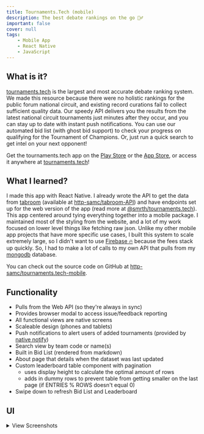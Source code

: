 ```yaml
---
title: Tournaments.Tech (mobile)
description: The best debate rankings on the go 🏃‍♂️
important: false
cover: null
tags:
    - Mobile App
    - React Native
    - JavaScript
---
```


## What is it?
[tournaments.tech](http://tournaments.tech) is the largest and most accurate debate ranking system. We made this resource because there were no holistic rankings for the public forum national circuit, and existing record curations fail to collect sufficient quality data. Our speedy API delivers you the results from the latest national circuit tournaments just minutes after they occur, and you can stay up to date with instant push notifications. You can use our automated bid list (with ghost bid support) to check your progress on qualifying for the Tournament of Champions. Or, just run a quick search to get intel on your next opponent!

Get the tournaments.tech app on the [Play Store](https://play.google.com/store/apps/details?id=dev.smrth.tech.tournaments) or the [App Store](https://apps.apple.com/us/app/tournaments-tech/id1598829136), or access it anywhere at [tournaments.tech](http://tournaments.tech)!

## What I learned?
I made this app with React Native. I already wrote the API to get the data from [tabroom](https://tabroom.com) (available at [http-samc/tabroom-API](https://github.com/http-samc/tabroom-API)) and have endpoints set up for the web version of the app (read more at [@smrth/tournaments.tech](/projects/tournaments.tech)). This app centered around tying everything together into a mobile package. I maintained most of the styling from the website, and a lot of my work focused on lower level things like fetching raw json. Unlike my other mobile app projects that have more specific use cases, I built this system to scale extremely large, so I didn't want to use [Firebase 🔥](https://firebase.google.com) because the fees stack up quickly. So, I had to make a lot of calls to my own API that pulls from my [mongodb](https://mongodb.cloud) database.

You can check out the source code on GitHub at [http-samc/tournaments.tech-mobile](https://github.com/http-samc/tournaments.tech-mobile).

## Functionality
- Pulls from the Web API (so they're always in sync)
- Provides browser modal to access issue/feedback reporting
- All functional views are native screens
- Scaleable design (phones and tablets)
- Push notifications to alert users of added tournaments (provided by [native notify](https://nativenotify.com/dashboard))
- Search view by team code or name(s)
- Built in Bid List (rendered from markdown)
- About page that details when the dataset was last updated
- Custom leaderboard table component with pagination
    - uses display height to calculate the optimal amount of rows
    - adds in dummy rows to prevent table from getting smaller on the last page (if ENTRIES % ROWS doesn't equal 0)
- Swipe down to refresh Bid List and Leaderboard

## UI

<details>
<summary>View Screenshots</summary>

![Tournaments.Tech Leaderboard](https://is5-ssl.mzstatic.com/image/thumb/PurpleSource126/v4/6e/81/6e/6e816e88-8d41-a278-b4c8-9ec9fa9fed49/e8347d76-1176-4fbf-9464-254597e2b5a4_Simulator_Screen_Shot_-_iphone_6.5_13pm_-_2021-12-05_at_19.08.01.png/1284x2778bb.png)

![Tournaments.Tech Team View](https://is3-ssl.mzstatic.com/image/thumb/PurpleSource126/v4/7a/9c/57/7a9c5729-a853-4664-c66f-c90ac036328b/0c900d97-6280-4bc2-8927-1e089f160f98_Simulator_Screen_Shot_-_iphone_6.5_13pm_-_2021-12-05_at_19.08.23.png/1284x2778bb.png)

![Tournaments.Tech Bid List](https://is5-ssl.mzstatic.com/image/thumb/PurpleSource116/v4/cc/67/da/cc67da99-7fb4-7e2c-c50c-8aab2c665889/304def8e-a979-4f42-b06f-212499ec33a5_Simulator_Screen_Shot_-_iPhone_13_Pro_Max_-_2021-12-05_at_19.21.27.png/1284x2778bb.png)

![Tournaments.Tech Team Lookup](https://is3-ssl.mzstatic.com/image/thumb/PurpleSource126/v4/37/6a/13/376a138b-f770-c1b1-e4b1-671c6d7be216/556e895d-dfe3-4865-b852-50126a8c62fe_Simulator_Screen_Shot_-_iphone_6.5_13pm_-_2021-12-05_at_19.11.16.png/1284x2778bb.png)

</details>

<br>